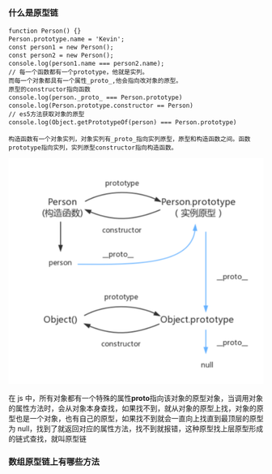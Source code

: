 ### 什么是原型链

```
function Person() {}
Person.prototype.name = 'Kevin';
const person1 = new Person();
const person2 = new Person();
console.log(person1.name === person2.name);
// 每一个函数都有一个prototype，他就是实列。
而每一个对象都具有一个属性_proto_,他会指向改对象的原型。
原型的constructor指向函数
console.log(person._proto_ === Person.prototype)
console.log(Person.prototype.constructor == Person)
// es5方法获取对象的原型
console.log(Object.getPrototypeOf(person) === Person.prototype)

构造函数有一个对象实列，对象实列有_proto_指向实列原型，原型和构造函数之间。函数prototype指向实列，实列原型constructor指向构造函数。
```

![原型链](../image/js/原型链.png)

在 js 中，所有对象都有一个特殊的属性**proto**指向该对象的原型对象，当调用对象的属性方法时，会从对象本身查找，如果找不到，就从对象的原型上找，对象的原型也是一个对象，也有自己的原型，如果找不到就会一直向上找直到最顶层的原型为 null，找到了就返回对应的属性方法，找不到就报错，这种原型找上层原型形成的链式查找，就叫原型链

### 数组原型链上有哪些方法
